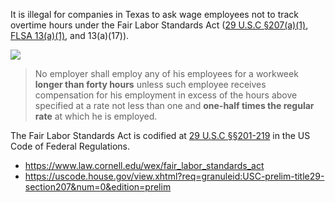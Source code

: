 
It is illegal for companies in Texas to ask wage employees not to track overtime hours under the Fair Labor Standards Act ([29 U.S.C §207(a)(1)](https://uscode.house.gov/view.xhtml?req=granuleid:USC-prelim-title29-section207&num=0&edition=prelim),  [FLSA 13(a)(1)](https://uscode.house.gov/view.xhtml?req=granuleid:USC-prelim-title29-section213&num=0&edition=prelim), and 13(a)(17)).

![](https://i.imgur.com/RAa7Jsn.png)


> No employer shall employ any of his employees for a workweek **longer than forty hours** unless such employee receives compensation for his employment in excess of the hours above specified at a rate not less than one and **one-half times the regular rate** at which he is employed.


The Fair Labor Standards Act is codified at [29 U.S.C §§201-219](https://uscode.house.gov/browse/prelim@title29/chapter8&edition=prelim) in the US Code of Federal Regulations. 

- https://www.law.cornell.edu/wex/fair_labor_standards_act
- https://uscode.house.gov/view.xhtml?req=granuleid:USC-prelim-title29-section207&num=0&edition=prelim